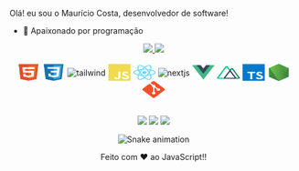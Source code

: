 Olá! eu sou o Maurício Costa, desenvolvedor de software!

- 🔭 Apaixonado por programação

<p align="center" style="border-radius:100%"></p>

<div align="center">
  <div>
    <a href="https://github.com/mauriciocosta404">
  <img height="180em" src="https://github-readme-stats.vercel.app/api?username=mauriciocosta404&show_icons=true&theme=algolia&include_all_commits=true&count_private=true"/>
  <img height="180em" src="https://github-readme-stats.vercel.app/api/top-langs/?username=mauriciocosta404&layout=compact&langs_count=10&theme=algolia"/>
</a>
</div>
</div>

<div align="center" valign="top"><br>
    <img align="center" alt="HTML" height="30" width="40" src="https://raw.githubusercontent.com/devicons/devicon/master/icons/html5/html5-original.svg">
  <img align="center" alt="CSS" height="30" width="40" src="https://raw.githubusercontent.com/devicons/devicon/master/icons/css3/css3-original.svg">
  <img align="center" alt="tailwind" height="30" width="30" src="https://camo.githubusercontent.com/bdedcbc949feefecc3ff98f7e655ee8151b522e2f32196c648620f5366d909d5/68747470733a2f2f63646e2e6a7364656c6976722e6e65742f67682f64657669636f6e732f64657669636f6e2f69636f6e732f7461696c77696e646373732f7461696c77696e646373732d706c61696e2e737667">
  <img align="center" alt="Js" height="30" width="40" src="https://raw.githubusercontent.com/devicons/devicon/master/icons/javascript/javascript-plain.svg">
  <img align="center" alt="React" height="30" width="40" src="https://raw.githubusercontent.com/devicons/devicon/master/icons/react/react-original.svg">
  <img align="center" alt="nextjs" height="30" width="30" src="https://camo.githubusercontent.com/a7f600e3de1f0201721446c9ed6f4a236aaf22342e413acfc2be61cf913f6f40/68747470733a2f2f7777772e64727570616c2e6f72672f66696c65732f70726f6a6563742d696d616765732f6e6578746a732d69636f6e2d6461726b2d6261636b67726f756e642e706e67">
  <img align="center" alt="vue" height="30" width="40" src="https://raw.githubusercontent.com/devicons/devicon/master/icons/vuejs/vuejs-original.svg">
   <img align="center" alt="vue" height="30" width="40" src="https://raw.githubusercontent.com/devicons/devicon/master/icons/nuxtjs/nuxtjs-original.svg">
 <img align="center" alt="typescript" height="30" width="40" src="https://raw.githubusercontent.com/devicons/devicon/master/icons/typescript/typescript-original.svg">
  <img align="center" alt="typescript" height="30" width="40" src="https://raw.githubusercontent.com/devicons/devicon/master/icons/nodejs/nodejs-original.svg">
  <img align="center" alt="github" height="30" width="40" src="https://raw.githubusercontent.com/devicons/devicon/master/icons/git/git-original.svg">
  
</div><br>

<div align="center">

  <a href="https://free.facebook.com/menezes.costa.754?ref_component=mfreebasic_home_header&ref_page=%2Fwap%2Fhome.php&refid=7" target="_blank"><img src="https://img.shields.io/badge/Facebook-1877F2?style=for-the-badge&logo=facebook&logoColor=white" target="_blank"></a> 
  <a href="https://www.linkedin.com/in/mauricio-costa-216bb1235/" target="_blank"><img src="https://img.shields.io/badge/-LinkedIn-%230077B5?style=for-the-badge&logo=linkedin&logoColor=white" target="_blank"></a> 
  <a href="mailto:eduardo.mc611641@gmail.com"><img src="https://img.shields.io/badge/-Gmail-%23333?style=for-the-badge&logo=gmail&logoColor=white" target="_blank"></a>
</div>

<div align="center">
  
  ![Snake animation](https://github.com/danielbped/danielbped/blob/output/github-contribution-grid-snake.svg)
  
</div>

<div align="center">
  <p>Feito com ❤️ ao JavaScript!!</p>
</div>
